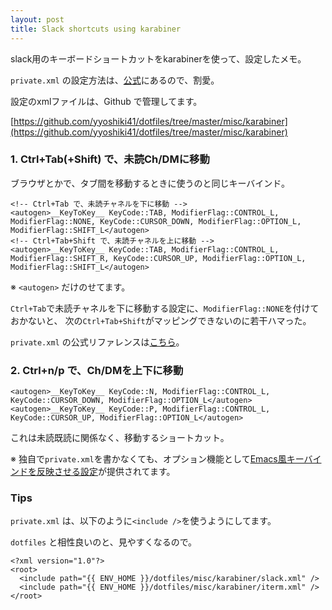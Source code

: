 ```yaml
---
layout: post
title: Slack shortcuts using karabiner
---
```


slack用のキーボードショートカットをkarabinerを使って、設定したメモ。

`private.xml` の設定方法は、[公式](https://pqrs.org/osx/karabiner/document.html.en#privatexml)にあるので、割愛。

設定のxmlファイルは、Github で管理してます。

[https://github.com/yyoshiki41/dotfiles/tree/master/misc/karabiner](https://github.com/yyoshiki41/dotfiles/tree/master/misc/karabiner)

### 1. Ctrl+Tab(+Shift) で、未読Ch/DMに移動

ブラウザとかで、タブ間を移動するときに使うのと同じキーバインド。

```
<!-- Ctrl+Tab で、未読チャネルを下に移動 -->
<autogen>__KeyToKey__ KeyCode::TAB, ModifierFlag::CONTROL_L, ModifierFlag::NONE, KeyCode::CURSOR_DOWN, ModifierFlag::OPTION_L, ModifierFlag::SHIFT_L</autogen>
<!-- Ctrl+Tab+Shift で、未読チャネルを上に移動 -->
<autogen>__KeyToKey__ KeyCode::TAB, ModifierFlag::CONTROL_L, ModifierFlag::SHIFT_R, KeyCode::CURSOR_UP, ModifierFlag::OPTION_L, ModifierFlag::SHIFT_L</autogen>
```

※ `<autogen>` だけのせてます。

`Ctrl+Tab`で未読チャネルを下に移動する設定に、`ModifierFlag::NONE`を付けておかないと、
次の`Ctrl+Tab+Shift`がマッピングできないのに若干ハマった。

`private.xml` の公式リファレンスは[こちら](https://pqrs.org/osx/karabiner/xml.html.en)。

### 2. Ctrl+n/p で、Ch/DMを上下に移動

```
<autogen>__KeyToKey__ KeyCode::N, ModifierFlag::CONTROL_L, KeyCode::CURSOR_DOWN, ModifierFlag::OPTION_L</autogen>
<autogen>__KeyToKey__ KeyCode::P, ModifierFlag::CONTROL_L, KeyCode::CURSOR_UP, ModifierFlag::OPTION_L</autogen>
```

これは未読既読に関係なく、移動するショートカット。

※ 独自で`private.xml`を書かなくても、オプション機能として[Emacs風キーバインドを反映させる設定](https://pqrs.org/osx/karabiner/gallery.html.ja#use-emacs-key-bindings-everywhere)が提供されてます。

### Tips

`private.xml` は、以下のように`<include />`を使うようにしてます。

`dotfiles` と相性良いのと、見やすくなるので。

```
<?xml version="1.0"?>
<root>
  <include path="{{ ENV_HOME }}/dotfiles/misc/karabiner/slack.xml" />
  <include path="{{ ENV_HOME }}/dotfiles/misc/karabiner/iterm.xml" />
</root>
```
